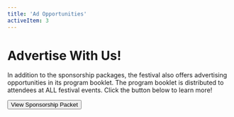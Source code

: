 ```yaml
---
title: 'Ad Opportunities'
activeItem: 3
---
```


# Advertise With Us!

In addition to the sponsorship packages, the festival also offers advertising opportunities in its program booklet. The program booklet is distributed to attendees at ALL festival events. Click the button below to learn more!

[<button class="btn btn-primary">View Sponsorship Packet</button>  
](https://drive.google.com/file/d/1lXDWlUMnC5pkhKVcFcoF9shzif51jpKd/view)